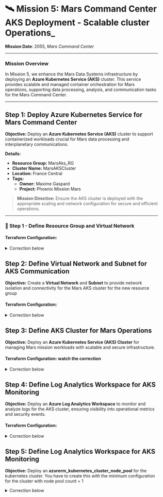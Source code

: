 # 🛰️ **Mission 5: Mars Command Center AKS Deployment** - Scalable cluster Operations_

**Mission Date**: 2055, _Mars Command Center_

---

### **Mission Overview**

In Mission 5, we enhance the Mars Data Systems infrastructure by deploying an **Azure Kubernetes Service (AKS)** cluster. This service provides scalable and managed container orchestration for Mars operations, supporting data processing, analysis, and communication tasks for the Mars Command Center.

---

## **Step 1: Deploy Azure Kubernetes Service for Mars Command Center**

**Objective:** Deploy an **Azure Kubernetes Service (AKS)** cluster to support containerized workloads crucial for Mars data processing and interplanetary communications.

**Details:**

- **Resource Group:** MarsAks_RG
- **Cluster Name:** MarsAKSCluster
- **Location:** France Central
- **Tags:**
  - **Owner:** Maxime Gaspard
  - **Project:** Phoenix Mission Mars

> **Mission Directive:** Ensure the AKS cluster is deployed with the appropriate scaling and network configuration for secure and efficient operations.

---

### **🚀 Step 1 - Define Resource Group and Virtual Network**

#### Terraform Configuration:

<details>
    <summary> Correction below</summary>

  ```hcl
   resource "azurerm_resource_group" "aks_rg_mars" {
     name     = "MarsAks_RG"
     location = "france central"
     tags = {
       asset_owner         = "maxime.gaspard@cgi.com"
       asset_project_desc  = "Phoenix Mission Mars"
       asset_project_start = "2024-10-16"
     }
   }
   ```
</details>

## **Step 2: Define Virtual Network and Subnet for AKS Communication**

**Objective:** Create a **Virtual Network** and **Subnet** to provide network isolation and connectivity for the Mars AKS cluster for the new resource group 

#### Terraform Configuration:

<details>
    <summary>Correction below </summary>

  ```hcl
  resource "azurerm_virtual_network" "aks_vnet" {
    name                = "MarsAksVNet"
    address_space       = ["10.1.0.0/16"]
    location            = azurerm_resource_group.aks_rg_mars.location
    resource_group_name = azurerm_resource_group.aks_rg_mars.name
  }

  resource "azurerm_subnet" "aks_subnet" {
    name                 = "MarsAksSubnet"
    resource_group_name  = azurerm_resource_group.aks_rg_mars.name
    virtual_network_name = azurerm_virtual_network.aks_vnet.name
    address_prefixes     = ["10.1.1.0/24"]
  }
  ```

</details>



## **Step 3: Define AKS Cluster for Mars Operations**

**Objective:** Deploy an **Azure Kubernetes Service (AKS) Cluster** for managing Mars mission workloads with scalable and secure infrastructure.

#### Terraform Configuration: watch the correction

<details>
    <summary>Correction below </summary>
    ```hcl
    resource "azurerm_kubernetes_cluster" "mars_aks_cluster" {
    name                = "MarsAKSCluster"
    location            = azurerm_resource_group.aks_rg_mars.location
    resource_group_name = azurerm_resource_group.aks_rg_mars.name
    dns_prefix          = "marsaks"

    default_node_pool {
      name           = "primary"
      node_count     = 3
      vm_size        = "Standard_DS3_v2"
      vnet_subnet_id = azurerm_subnet.aks_subnet.id
    }

    lifecycle {
      ignore_changes = [default_node_pool.0.node_count]
    }

    service_principal {
      client_id     = var.appId
      client_secret = var.password
    }

    network_profile {
      network_plugin    = "azure"
      network_policy    = "azure"
      load_balancer_sku = "standard"
    }

    tags = {
      asset_owner              = var.email
      asset_project_desc       = "Phoenix Mission mars"
      asset_project_start      = "2024-10-16"
      asset_project_end        = "2025-12-31"
      availability1            = 1
      availability2            = 15
      maintenance1             = "monday"
      maintenance2             = "friday"
      shutdownaftermaintenance = "no"
      barcode                  = var.barcode
      autostart                = "no"
      Auto-shutdown            = "no"
      autoshutdown             = "no"
    }
    ```
</details>

## **Step 4: Define Log Analytics Workspace for AKS Monitoring**

**Objective:** Deploy an **Azure Log Analytics Workspace** to monitor and analyze logs for the AKS cluster, ensuring visibility into operational metrics and security events.

#### Terraform Configuration:


<details>
    <summary>Correction below </summary>
    ```hcl
    resource "azurerm_log_analytics_workspace" "mars_workspace" {
      name                = "MarsAKSLogWorkspace"
      location            = azurerm_resource_group.aks_rg_mars.location
      resource_group_name = azurerm_resource_group.aks_rg_mars.name
      sku                 = "PerGB2018"
    }
  }
    ```
</details>

## **Step 5: Define Log Analytics Workspace for AKS Monitoring**

**Objective:** Deploy an **azurerm_kubernetes_cluster_node_pool** 
for the kubernetes cluster. You have to create this with the minimum configuration for the cluster with node pool count = 1

<details>
  <summary>Correction below</summary>
  ```hcl
  resource "azurerm_kubernetes_cluster_node_pool" "batch_pool" {
  name                  = "batchpool"
  kubernetes_cluster_id = azurerm_kubernetes_cluster.mars_aks_cluster.id
  vm_size               = "Standard_DS2_v2"
  node_count            = 1
    node_labels = {
      "purpose" = "batch-jobs"
    }
  }
  ```
</details>





